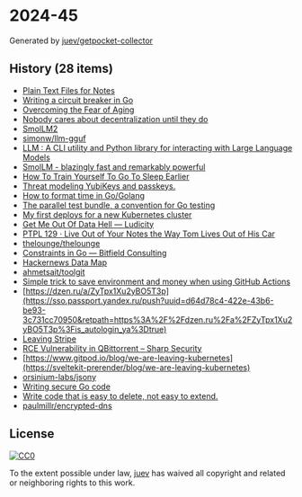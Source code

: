 # 2024-45

Generated by [juev/getpocket-collector](https://github.com/juev/getpocket-collector)

## History (28 items)

- [Plain Text Files for Notes](https://ayos.blog/plain-text/)
- [Writing a circuit breaker in Go](https://rednafi.com/go/circuit_breaker/)
- [Overcoming the Fear of Aging](https://zenhabits.net/aging/)
- [Nobody cares about decentralization until they do](https://kyefox.com/nobody-cares-about-decentralization-until-they-do/)
- [SmolLM2](https://simonwillison.net/2024/Nov/2/smollm2/)
- [simonw/llm-gguf](https://github.com/simonw/llm-gguf)
- [LLM : A CLI utility and Python library for interacting with Large Language Models](https://llm.datasette.io/en/stable/)
- [SmolLM - blazingly fast and remarkably powerful](https://huggingface.co/blog/smollm)
- [How To Train Yourself To Go To Sleep Earlier](https://www.sleepfoundation.org/sleep-hygiene/how-to-go-to-sleep-earlier)
- [Threat modeling YubiKeys and passkeys.](https://yawnbox.is/blog/threat-modeling-yubikeys-and-passkeys/)
- [How to format time in Go/Golang](https://www.tural.pro/blogs/how-to-format-time-in-go-golang)
- [The parallel test bundle, a convention for Go testing](https://brandur.org/fragments/parallel-test-bundle)
- [My first deploys for a new Kubernetes cluster](https://xeiaso.net/notes/2024/essential-k8s/)
- [Get Me Out Of Data Hell — Ludicity](https://ludic.mataroa.blog/blog/get-me-out-of-data-hell/)
- [PTPL 129 · Live Out of Your Notes the Way Tom Lives Out of His Car](http://ellanew.com/ptpl/129-live-out-of-your-notes-dash-plus-dot-points)
- [thelounge/thelounge](https://github.com/thelounge/thelounge)
- [Constraints in Go — Bitfield Consulting](https://bitfieldconsulting.com/posts/constraints)
- [Hackernews Data Map](https://lmcinnes.github.io/datamapplot_examples/hackernews/)
- [ahmetsait/toolgit](https://github.com/ahmetsait/toolgit)
- [Simple trick to save environment and money when using GitHub Actions](https://turso.tech/blog/simple-trick-to-save-environment-and-money-when-using-github-actions)
- [https://dzen.ru/a/ZyTpx1Xu2yBO5T3p](https://sso.passport.yandex.ru/push?uuid=d64d78c4-422e-43b6-be93-3c731cc70950&retpath=https%3A%2F%2Fdzen.ru%2Fa%2FZyTpx1Xu2yBO5T3p%3Fis_autologin_ya%3Dtrue)
- [Leaving Stripe](https://jondlm.github.io/website/blog/leaving_stripe/)
- [RCE Vulnerability in QBittorrent – Sharp Security](https://sharpsec.run/rce-vulnerability-in-qbittorrent/)
- [https://www.gitpod.io/blog/we-are-leaving-kubernetes](https://sveltekit-prerender/blog/we-are-leaving-kubernetes)
- [orsinium-labs/jsony](https://github.com/orsinium-labs/jsony)
- [Writing secure Go code](https://jarosz.dev/article/writing-secure-go-code/)
- [Write code that is easy to delete, not easy to extend.](https://programmingisterrible.com/post/139222674273/write-code-that-is-easy-to-delete-not-easy-to)
- [paulmillr/encrypted-dns](https://github.com/paulmillr/encrypted-dns)

## License

[![CC0](https://mirrors.creativecommons.org/presskit/buttons/88x31/svg/cc-zero.svg)](https://creativecommons.org/publicdomain/zero/1.0/)

To the extent possible under law, [juev](https://github.com/juev) has waived all copyright and related or neighboring rights to this work.
